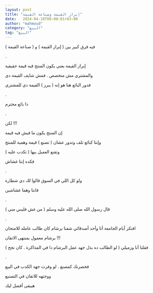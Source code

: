 ```yaml
---
layout: post
title: "إبراز القيمة وصناعة القيمة"
date:   2024-04-10T00:00:01+03:00
author: "mahmoud"
category: "البيع"
tag: "البيع"
---
```



فيه فرق كبير بين ( إبراز القيمة ) و ( صناعة
القيمة )

.

إبراز القيمة يعني يكون المنتج فيه قيمة حقيقية

والمشتري مش متخصص . فمش شايف القيمة دي

فدور البائع هنا هو إنه ( يبرز ) القيمة دي للمشتري

.

دا بائع محترم

.

لكن !!!

إن المنتج يكون ما فيش فيه قيمة

وإنتا كبائع تلف وتدور عشان ( تصنع ) قيمة وهمية
للمنتج

وتقنع العميل بيها ( تكدب عليه )

فكده إنتا غشاش

.

ولو كل اللي في السوق قالوا لك دي شطارة

فانتا وهما غشاشين

.

قال رسول الله صلى الله عليه وسلم ( من غش فليس مني
)

.

افتكر أيام الجامعة أنا وأحد أصدقائي شفنا برشام كان طالب
عامله للامتحان

برشام معمول بمنتهى الاتقان !!!

فقلنا أنا وزميلي ( لو الطالب ده بذل جهد عمل البرشام دا
في المذاكرة . كان نجح )

.

فحضرتك كمصنع . لو وفرت جهد الكدب في البيع

ووجتهه للاتقان في التصنيع

هيبقى أفضل ليك
